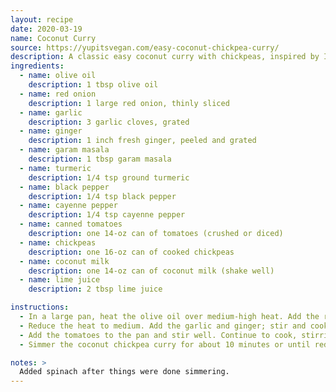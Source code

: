 ```yaml
---
layout: recipe
date: 2020-03-19
name: Coconut Curry
source: https://yupitsvegan.com/easy-coconut-chickpea-curry/
description: A classic easy coconut curry with chickpeas, inspired by Indian flavors. This garbanzo bean curry skips the complicated steps but doesn't skimp on flavor! Naturally vegan and gluten-free. Also free of grains, soy, and nuts.
ingredients:
  - name: olive oil
    description: 1 tbsp olive oil
  - name: red onion
    description: 1 large red onion, thinly sliced
  - name: garlic
    description: 3 garlic cloves, grated
  - name: ginger
    description: 1 inch fresh ginger, peeled and grated
  - name: garam masala
    description: 1 tbsp garam masala
  - name: turmeric
    description: 1/4 tsp ground turmeric
  - name: black pepper
    description: 1/4 tsp black pepper
  - name: cayenne pepper
    description: 1/4 tsp cayenne pepper
  - name: canned tomatoes
    description: one 14-oz can of tomatoes (crushed or diced)
  - name: chickpeas
    description: one 16-oz can of cooked chickpeas
  - name: coconut milk
    description: one 14-oz can of coconut milk (shake well)
  - name: lime juice
    description: 2 tbsp lime juice

instructions:
  - In a large pan, heat the olive oil over medium-high heat. Add the red onion with a pinch of salt. Cook, stirring frequently, until the onion is softened and starting to brown.
  - Reduce the heat to medium. Add the garlic and ginger; stir and cook for 60 seconds or until fragrant. Stir in the garam masala, turmeric, black pepper, cayenne pepper, and salt. Cook for 30 seconds more to toast the spices.
  - Add the tomatoes to the pan and stir well. Continue to cook, stirring occasionally, for about 3-5 minutes or until the tomatoes are starting to break down and dry up a little bit. Stir in the coconut milk and chickpeas. Bring the mixture to a boil, then reduce the heat to medium-low.
  - Simmer the coconut chickpea curry for about 10 minutes or until reduced slightly. Stir in the fresh lime juice. Season to taste with additional salt (I used about another 1/2 teaspoon at this point). Serve hot, over rice or other accompaniments of choice, and garnished with chopped fresh cilantro.

notes: >
  Added spinach after things were done simmering.
---
```


